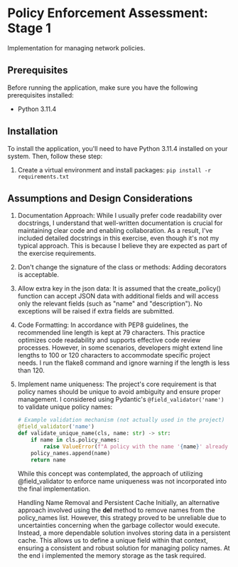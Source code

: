 # Policy Enforcement Assessment: Stage 1

Implementation for managing network policies.

## Prerequisites

Before running the application, make sure you have the following prerequisites installed:
- Python 3.11.4
## Installation

To install the application, you'll need to have Python 3.11.4 installed on your system. Then, follow these step:
1. Create a virtual environment and install packages: `pip install -r requirements.txt`


## Assumptions and Design Considerations
1. Documentation Approach:
While I usually prefer code readability over docstrings,
I understand that well-written documentation is crucial for maintaining clear code and enabling collaboration. 
As a result, I've included detailed docstrings in this exercise, 
even though it's not my typical approach. 
This is because I believe they are expected as part of the exercise requirements.

2. Don't change the signature of the class or methods:
Adding decorators is acceptable.

3. Allow extra key in the json data:
It is assumed that the create_policy() function can accept JSON data with additional fields and will access only
the relevant fields (such as "name" and "description"). No exceptions will be raised if extra fields are submitted.

4. Code Formatting: 
In accordance with PEP8 guidelines, the recommended line length is kept at 79 characters. This practice optimizes code
readability and supports effective code review processes. However, in some scenarios, developers might extend line 
lengths to 100 or 120 characters to accommodate specific project needs. 
I run the flake8 command and ignore warning if the length is less than 120.
5. Implement name uniqueness:
The project's core requirement is that policy names should be unique to avoid ambiguity and ensure proper management.
I considered using Pydantic's `@field_validator('name')` to validate unique policy names: 
    ```python
    # Example validation mechanism (not actually used in the project)
    @field_validator('name')
    def validate_unique_name(cls, name: str) -> str:
        if name in cls.policy_names:
            raise ValueError(f"A policy with the name '{name}' already exists. Please choose a unique name.")
        policy_names.append(name)
        return name
    ```

    While this concept was contemplated, the approach of utilizing @field_validator to enforce name uniqueness was not incorporated into the final implementation.
    
    Handling Name Removal and Persistent Cache
    Initially, an alternative approach involved using the __del__ method to remove names from the policy_names list. However, this strategy proved to be unreliable due to uncertainties concerning when the garbage collector would execute. Instead, a more dependable solution involves storing data in a persistent cache. This allows us to define a unique field within that context, ensuring a consistent and robust solution for managing policy names.
    At the end i implemented the memory storage as the task required.
